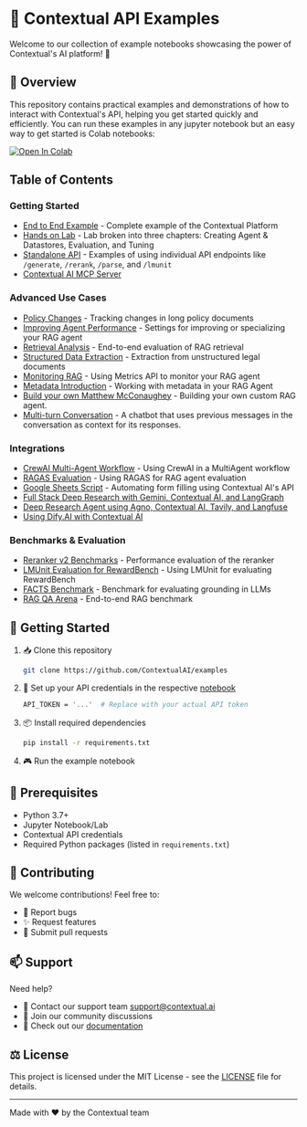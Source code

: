 # 🌟 Contextual API Examples

Welcome to our collection of example notebooks showcasing the power of Contextual's AI platform! 🚀

## 🎯 Overview

This repository contains practical examples and demonstrations of how to interact with Contextual's API, helping you get started quickly and efficiently. You can run these examples in any jupyter notebook but an easy way to get started is Colab notebooks:

<a target="_blank" href="https://colab.research.google.com/github/ContextualAI/examples/blob/main/01-getting-started/end-to-end-example.ipynb">
  <img src="https://colab.research.google.com/assets/colab-badge.svg" alt="Open In Colab"/>
</a>

## Table of Contents

### Getting Started
- [End to End Example](01-getting-started/) - Complete example of the Contextual Platform
- [Hands on Lab](02-hands-on-lab/) - Lab broken into three chapters: Creating Agent & Datastores, Evaluation, and Tuning
- [Standalone API](03-standalone-api/) - Examples of using individual API endpoints like `/generate`, `/rerank`, `/parse`, and `/lmunit`
- [Contextual AI MCP Server](https://github.com/ContextualAI/contextual-mcp-server)

### Advanced Use Cases
- [Policy Changes](05-policy-changes/) - Tracking changes in long policy documents
- [Improving Agent Performance](06-improve-agent-performance/) - Settings for improving or specializing your RAG agent
- [Retrieval Analysis](11-retrieval-analysis/) - End-to-end evaluation of RAG retrieval
- [Structured Data Extraction](12-legal-contract-extraction/) - Extraction from unstructured legal documents
- [Monitoring RAG](14-monitoring) - Using Metrics API to monitor your RAG agent
- [Metadata Introduction](15-metadata-intro/) - Working with metadata in your RAG Agent
- [Build your own Matthew McConaughey](16-matthew-mcconaughey) - Building your own custom RAG agent.
- [Multi-turn Conversation](17-multi-turn) -  A chatbot that uses previous messages in the conversation as context for its responses.

### Integrations
- [CrewAI Multi-Agent Workflow](13-crewai-multiagent/) - Using CrewAI in a MultiAgent workflow
- [RAGAS Evaluation](07-evaluation-ragas/) - Using RAGAS for RAG agent evaluation
- [Google Sheets Script](04-sheets-script/) - Automating form filling using Contextual AI's API
- [Full Stack Deep Research with Gemini, Contextual AI, and LangGraph](https://github.com/rajshah4/contextualai-gemini-research-agent)
- [Deep Research Agent using Agno, Contextual AI, Tavily, and Langfuse](https://github.com/rajshah4/LLM-Evaluation/blob/main/ResearchAgent_Agno_LangFuse.ipynb)
- [Using Dify.AI with Contextual AI](https://www.youtube.com/watch?v=3WNUoKiwd2U)

### Benchmarks & Evaluation
- [Reranker v2 Benchmarks](03-standalone-api/03-rerank/reranker_benchmarking.ipynb) - Performance evaluation of the reranker
- [LMUnit Evaluation for RewardBench](09-lmunit-rewardbench/) - Using LMUnit for evaluating RewardBench
- [FACTS Benchmark](10-FACTS-benchmark/) - Benchmark for evaluating grounding in LLMs
- [RAG QA Arena](https://github.com/rajshah4/LLM-Evaluation/tree/main/RAG_QA_Arena) - End-to-end RAG benchmark


## 🚀 Getting Started

1. 📥 Clone this repository
    ```bash
    git clone https://github.com/ContextualAI/examples
    ```
2. 🔑 Set up your API credentials in the respective [notebook](01-getting-started/end-to-end-example.ipynb)
    ```bash
    API_TOKEN = '...'  # Replace with your actual API token
    ```
3. 📦 Install required dependencies
    ```bash
    pip install -r requirements.txt
    ```
4. 🎮 Run the example notebook

## 🔧 Prerequisites

- Python 3.7+
- Jupyter Notebook/Lab
- Contextual API credentials
- Required Python packages (listed in `requirements.txt`)

## 🤝 Contributing

We welcome contributions! Feel free to:
- 🐛 Report bugs
- ✨ Request features
- 🔀 Submit pull requests

## 📫 Support

Need help? 
- 📧 Contact our support team [support@contextual.ai](mailto:support@contextual.ai)
- 💬 Join our community discussions
- 📖 Check out our [documentation](https://docs.contextual.ai)

## ⚖️ License

This project is licensed under the MIT License - see the [LICENSE](LICENSE) file for details.

---
Made with ❤️ by the Contextual team

